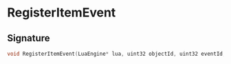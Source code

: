 # RegisterItemEvent

## Signature

```cpp
void RegisterItemEvent(LuaEngine* lua, uint32 objectId, uint32 eventId, sol::function callback)
```
